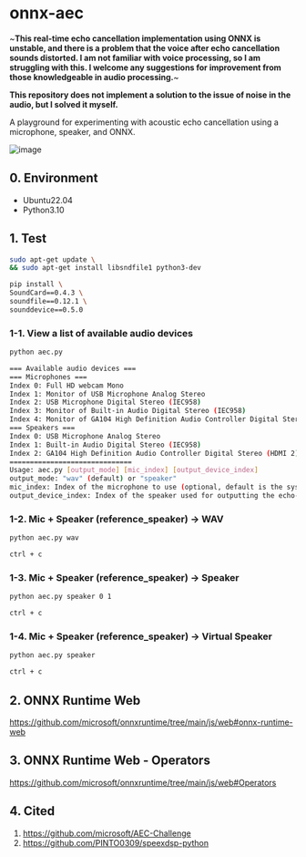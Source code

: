 # onnx-aec

~**This real-time echo cancellation implementation using ONNX is unstable, and there is a problem that the voice after echo cancellation sounds distorted. I am not familiar with voice processing, so I am struggling with this. I welcome any suggestions for improvement from those knowledgeable in audio processing.**~

**This repository does not implement a solution to the issue of noise in the audio, but I solved it myself.**

A playground for experimenting with acoustic echo cancellation using a microphone, speaker, and ONNX.

![image](https://github.com/user-attachments/assets/4ee84e89-12ee-400c-9550-23ac70ad7315)

## 0. Environment
+ Ubuntu22.04
+ Python3.10

## 1. Test
```bash
sudo apt-get update \
&& sudo apt-get install libsndfile1 python3-dev

pip install \
SoundCard==0.4.3 \
soundfile==0.12.1 \
sounddevice==0.5.0
```

### 1-1. View a list of available audio devices
```bash
python aec.py

=== Available audio devices ===
=== Microphones ===
Index 0: Full HD webcam Mono
Index 1: Monitor of USB Microphone Analog Stereo
Index 2: USB Microphone Digital Stereo (IEC958)
Index 3: Monitor of Built-in Audio Digital Stereo (IEC958)
Index 4: Monitor of GA104 High Definition Audio Controller Digital Stereo (HDMI 2)
=== Speakers ===
Index 0: USB Microphone Analog Stereo
Index 1: Built-in Audio Digital Stereo (IEC958)
Index 2: GA104 High Definition Audio Controller Digital Stereo (HDMI 2)
==============================
Usage: aec.py [output_mode] [mic_index] [output_device_index]
output_mode: "wav" (default) or "speaker"
mic_index: Index of the microphone to use (optional, default is the system default microphone)
output_device_index: Index of the speaker used for outputting the echo-cancelled audio
```

### 1-2. Mic + Speaker (reference_speaker) -> WAV
```bash
python aec.py wav

ctrl + c
```

### 1-3. Mic + Speaker (reference_speaker) -> Speaker
```bash
python aec.py speaker 0 1

ctrl + c
```

### 1-4. Mic + Speaker (reference_speaker) -> Virtual Speaker
```bash
python aec.py speaker

ctrl + c
```

## 2. ONNX Runtime Web
https://github.com/microsoft/onnxruntime/tree/main/js/web#onnx-runtime-web

## 3. ONNX Runtime Web - Operators
https://github.com/microsoft/onnxruntime/tree/main/js/web#Operators

## 4. Cited
1. https://github.com/microsoft/AEC-Challenge
2. https://github.com/PINTO0309/speexdsp-python
